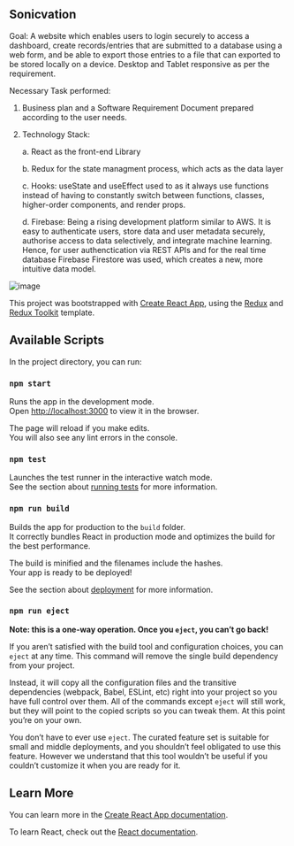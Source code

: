 ## Sonicvation

Goal: A website which enables users to login securely to access a dashboard, create records/entries that are submitted to a database using a web form, and be able to export those entries to a file that can exported to be stored locally on a device.  Desktop and Tablet responsive as per the requirement.

Necessary Task performed: 
1. Business plan and a Software Requirement Document prepared according to the user needs.
2. Technology Stack:

    a. React as the front-end Library
 
    b. Redux for the state managment process, which acts as the data layer
 
    c. Hooks: useState and useEffect used to as it always use functions instead of having to constantly switch between functions, classes, higher-order components, and render 
    props.
    
    d. Firebase: Being a rising development platform similar to AWS. It is easy to authenticate users, store data and user metadata securely, authorise access to data selectively, and integrate machine learning. Hence, for user authenctication via REST APIs and for the real time database Firebase Firestore was used, which creates a new, more intuitive data model.
 
 
![image](https://user-images.githubusercontent.com/68308589/125020074-2a7b7a80-e046-11eb-9be1-0131f5216ee2.png)



This project was bootstrapped with [Create React App](https://github.com/facebook/create-react-app), using the [Redux](https://redux.js.org/) and [Redux Toolkit](https://redux-toolkit.js.org/) template.

## Available Scripts

In the project directory, you can run:

### `npm start`

Runs the app in the development mode.<br />
Open [http://localhost:3000](http://localhost:3000) to view it in the browser.

The page will reload if you make edits.<br />
You will also see any lint errors in the console.

### `npm test`

Launches the test runner in the interactive watch mode.<br />
See the section about [running tests](https://facebook.github.io/create-react-app/docs/running-tests) for more information.

### `npm run build`

Builds the app for production to the `build` folder.<br />
It correctly bundles React in production mode and optimizes the build for the best performance.

The build is minified and the filenames include the hashes.<br />
Your app is ready to be deployed!

See the section about [deployment](https://facebook.github.io/create-react-app/docs/deployment) for more information.

### `npm run eject`

**Note: this is a one-way operation. Once you `eject`, you can’t go back!**

If you aren’t satisfied with the build tool and configuration choices, you can `eject` at any time. This command will remove the single build dependency from your project.

Instead, it will copy all the configuration files and the transitive dependencies (webpack, Babel, ESLint, etc) right into your project so you have full control over them. All of the commands except `eject` will still work, but they will point to the copied scripts so you can tweak them. At this point you’re on your own.

You don’t have to ever use `eject`. The curated feature set is suitable for small and middle deployments, and you shouldn’t feel obligated to use this feature. However we understand that this tool wouldn’t be useful if you couldn’t customize it when you are ready for it.

## Learn More

You can learn more in the [Create React App documentation](https://facebook.github.io/create-react-app/docs/getting-started).

To learn React, check out the [React documentation](https://reactjs.org/).
